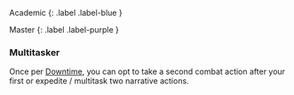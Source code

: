 
Academic
{: .label .label-blue }

Master
{: .label .label-purple }
### Multitasker
Once per [Downtime](Game/Telling-The-Story#Downtime), you can opt to take a second combat action after your first or expedite / multitask two narrative actions.